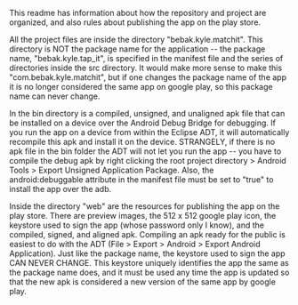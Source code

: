 This readme has information about how the repository and project are organized, and also rules about publishing the app on the play store.



All the project files are inside the directory "bebak.kyle.matchit". This directory is NOT the package name for the application -- the package name, "bebak.kyle.tap_it", is specified in the manifest file and the series of directories inside the src directory. It would make more sense to make this "com.bebak.kyle.matchit", but if one changes the package name of the app it is no longer considered the same app on google play, so this package name can never change. 

In the bin directory is a compiled, unsigned, and unaligned apk file that can be installed on a device over the Android Debug Bridge for debugging. If you run the app on a device from within the Eclipse ADT, it will automatically recompile this apk and install it on the device. STRANGELY, if there is no apk file in the bin folder the ADT will not let you run the app -- you have to compile the debug apk by right clicking the root project directory > Android Tools > Export Unsigned Application Package. Also, the android:debuggable attribute in the manifest file must be set to "true" to install the app over the adb.



Inside the directory "web" are the resources for publishing the app on the play store. There are preview images, the 512 x 512 google play icon, the keystore used to sign the app (whose password only I know), and the compiled, signed, and aligned apk. Compiling an apk ready for the public is easiest to do with the ADT (File > Export > Android > Export Android Application). Just like the package name, the keystore used to sign the app CAN NEVER CHANGE. This keystore uniquely identifies the app the same as the package name does, and it must be used any time the app is updated so that the new apk is considered a new version of the same app by google play.